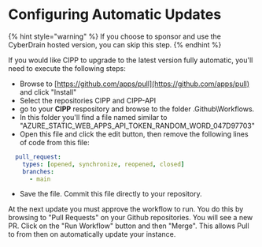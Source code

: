 # Configuring Automatic Updates

{% hint style="warning" %}
If you choose to sponsor and use the CyberDrain hosted version, you can skip this step.
{% endhint %}

If you would like CIPP to upgrade to the latest version fully automatic, you'll need to execute the following steps:

* Browse to [https://github.com/apps/pull](https://github.com/apps/pull) and click "Install"
* Select the repositories CIPP and CIPP-API
* go to your **CIPP** respository and browse to the folder .Github\Workflows.
* In this folder you'll find a file named  similar to "AZURE\_STATIC\_WEB\_APPS\_API\_TOKEN\_RANDOM\_WORD\_047D97703"
* Open this file and click the edit button, then remove the following lines of code from this file:

```yaml
  pull_request:
    types: [opened, synchronize, reopened, closed]
    branches:
      - main
```

* Save the file. Commit this file directly to your repository.

At the next update you must approve the workflow to run. You do this by browsing to "Pull Requests" on your Github repositories. You will see a new PR. Click on the "Run Workflow" button and then "Merge". This allows Pull to from then on automatically update your instance.
